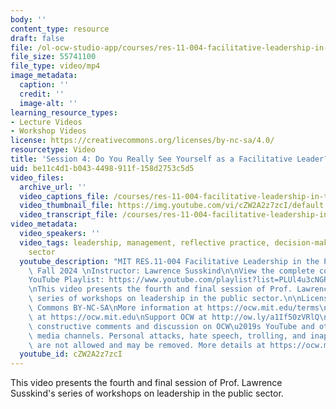 ```yaml
---
body: ''
content_type: resource
draft: false
file: /ol-ocw-studio-app/courses/res-11-004-facilitative-leadership-in-the-public-sector-fall-2024/04_do_you_really_see_yourself_as_a_facilitative_leader_v4-1080p_360p_16_9.mp4
file_size: 55741100
file_type: video/mp4
image_metadata:
  caption: ''
  credit: ''
  image-alt: ''
learning_resource_types:
- Lecture Videos
- Workshop Videos
license: https://creativecommons.org/licenses/by-nc-sa/4.0/
resourcetype: Video
title: 'Session 4: Do You Really See Yourself as a Facilitative Leader?'
uid: be11c4d1-b043-4498-911f-158d2753c5d5
video_files:
  archive_url: ''
  video_captions_file: /courses/res-11-004-facilitative-leadership-in-the-public-sector-fall-2024/1yPVpannKRqD0h1q5FMU5AL1HQ0tvhhXL_transcript.webvtt
  video_thumbnail_file: https://img.youtube.com/vi/cZW2A2z7zcI/default.jpg
  video_transcript_file: /courses/res-11-004-facilitative-leadership-in-the-public-sector-fall-2024/1yPVpannKRqD0h1q5FMU5AL1HQ0tvhhXL_transcript.pdf
video_metadata:
  video_speakers: ''
  video_tags: leadership, management, reflective practice, decision-making, public
    sector
  youtube_description: "MIT RES.11-004 Facilitative Leadership in the Public Sector,\
    \ Fall 2024 \nInstructor: Lawrence Susskind\n\nView the complete course: https://ocw.mit.edu/courses/res-11-004-facilitative-leadership-in-the-public-sector-fall-2024\n\
    YouTube Playlist: https://www.youtube.com/playlist?list=PLUl4u3cNGP60O02XvPeXfmDpv3Dir9q0T\n\
    \nThis video presents the fourth and final session of Prof. Lawrence Susskind's\
    \ series of workshops on leadership in the public sector.\n\nLicense: Creative\
    \ Commons BY-NC-SA\nMore information at https://ocw.mit.edu/terms\nMore courses\
    \ at https://ocw.mit.edu\nSupport OCW at http://ow.ly/a1If50zVRlQ\n\nWe encourage\
    \ constructive comments and discussion on OCW\u2019s YouTube and other social\
    \ media channels. Personal attacks, hate speech, trolling, and inappropriate comments\
    \ are not allowed and may be removed. More details at https://ocw.mit.edu/comments."
  youtube_id: cZW2A2z7zcI
---
```

This video presents the fourth and final session of Prof. Lawrence Susskind's series of workshops on leadership in the public sector.